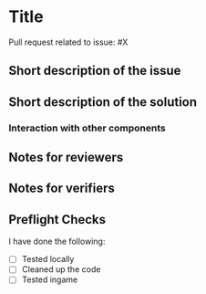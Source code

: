 # Title

Pull request related to issue: #X

## Short description of the issue

## Short description of the solution

### Interaction with other components

## Notes for reviewers

## Notes for verifiers

## Preflight Checks

I have done the following:

- [ ] Tested locally
- [ ] Cleaned up the code
- [ ] Tested ingame

